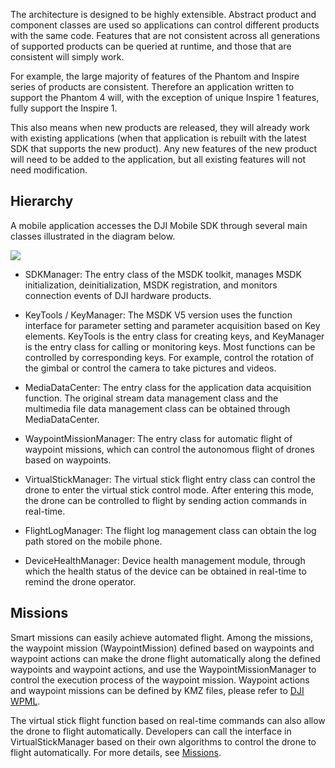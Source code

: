 The architecture is designed to be highly extensible. Abstract product and component classes are used so applications can control different products with the same code. Features that are not consistent across all generations of supported products can be queried at runtime, and those that are consistent will simply work.

For example, the large majority of features of the Phantom and Inspire series of products are consistent. Therefore an application written to support the Phantom 4 will, with the exception of unique Inspire 1 features, fully support the Inspire 1. 

This also means when new products are released, they will already work with existing applications (when that application is rebuilt with the latest SDK that supports the new product). Any new features of the new product will need to be added to the application, but all existing features will not need modification.

## Hierarchy

A mobile application accesses the DJI Mobile SDK through several main classes illustrated in the diagram below.

<html><img src="https://terra-1-g.djicdn.com/84f990b0bbd145e6a3930de0c55d3b2b/admin/doc/6ee6bd18-5453-4698-97bf-6479ab0c5c5f.png"></html>

* SDKManager: The entry class of the MSDK toolkit, manages MSDK initialization, deinitialization, MSDK registration, and monitors connection events of DJI hardware products.

* KeyTools / KeyManager: The MSDK V5 version uses the function interface for parameter setting and parameter acquisition based on Key elements. KeyTools is the entry class for creating keys, and KeyManager is the entry class for calling or monitoring keys. Most functions can be controlled by corresponding keys. For example, control the rotation of the gimbal or control the camera to take pictures and videos.

* MediaDataCenter: The entry class for the application data acquisition function. The original stream data management class and the multimedia file data management class can be obtained through MediaDataCenter.

* WaypointMissionManager: The entry class for automatic flight of waypoint missions, which can control the autonomous flight of drones based on waypoints.

* VirtualStickManager: The virtual stick flight entry class can control the drone to enter the virtual stick control mode. After entering this mode, the drone can be controlled to flight by sending action commands in real-time.

* FlightLogManager: The flight log management class can obtain the log path stored on the mobile phone.

* DeviceHealthManager: Device health management module, through which the health status of the device can be obtained in real-time to remind the drone operator.


## Missions

Smart missions can easily achieve automated flight. Among the missions, the waypoint mission (WaypointMission) defined based on waypoints and waypoint actions can make the drone flight automatically along the defined waypoints and waypoint actions, and use the WaypointMissionManager to control the execution process of the waypoint mission. Waypoint actions and waypoint missions can be defined by KMZ files, please refer to [DJI WPML](https://developer.dji.com/doc/cloud-api-tutorial/en/specification/dji-wpml/waylines-wpml.html).

The virtual stick flight function based on real-time commands can also allow the drone to flight automatically. Developers can call the interface in VirtualStickManager based on their own algorithms to control the drone to flight automatically. For more details, see [Missions](https://developer.dji.com/doc/mobile-sdk-tutorial/en/basic-introduction/basic-concepts/missions.html).

